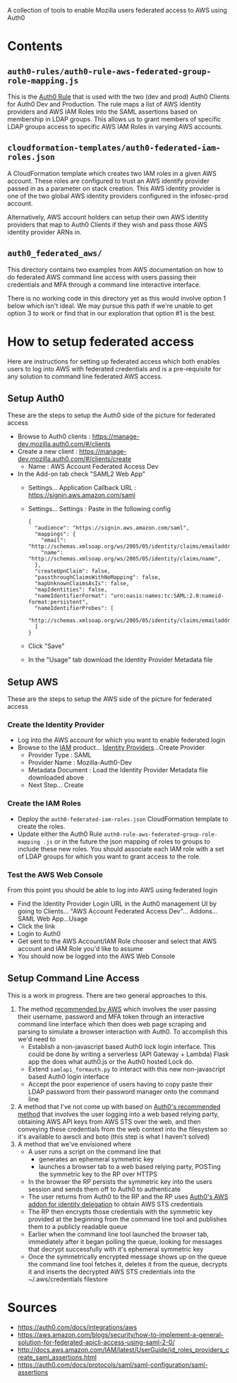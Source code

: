 A collection of tools to enable Mozilla users federated access to AWS using Auth0

# Contents

## `auth0-rules/auth0-rule-aws-federated-group-role-mapping.js`

This is the [Auth0 Rule](https://auth0.com/docs/rules/current) that is used
with the two (dev and prod) Auth0 Clients for Auth0 Dev and Production. The
rule maps a list of AWS identity providers and AWS IAM Roles into the SAML 
assertions based on membership in LDAP groups. This allows us to grant
members of specific LDAP groups access to specific AWS IAM Roles in varying
AWS accounts.

## `cloudformation-templates/auth0-federated-iam-roles.json`

A CloudFormation template which creates two IAM roles in a given AWS account.
These roles are configured to trust an AWS identify provider passed in as a
parameter on stack creation. This AWS identity provider is one of the two 
global AWS identity providers configured in the infosec-prod account.

Alternatively, AWS account holders can setup their own AWS identity
providers that map to Auth0 Clients if they wish and pass those AWS
identity provider ARNs in.

## `auth0_federated_aws/`

This directory contains two examples from AWS documentation on how to do
federated AWS command line access with users passing their credentials and
MFA through a command line interactive interface.

There is no working code in this directory yet as this would involve option
1 below which isn't ideal. We may pursue this path if we're unable to get
option 3 to work or find that in our exploration that option #1 is the best.

# How to setup federated access

Here are instructions for setting up federated access which both enables
users to log into AWS with federated credentials and is a pre-requisite for
any solution to command line federated AWS access.

## Setup Auth0

These are the steps to setup the Auth0 side of the picture for federated access

* Browse to Auth0 clients : https://manage-dev.mozilla.auth0.com/#/clients
* Create a new client : https://manage-dev.mozilla.auth0.com/#/clients/create 
  * Name : AWS Account Federated Access Dev
* In the Add-on tab check "SAML2 Web App"
  * Settings... Application Callback URL : https://signin.aws.amazon.com/saml
  * Settings... Settings : Paste in the following config
  
        {
          "audience": "https://signin.aws.amazon.com/saml",
          "mappings": {
            "email": "http://schemas.xmlsoap.org/ws/2005/05/identity/claims/emailaddress",
            "name": "http://schemas.xmlsoap.org/ws/2005/05/identity/claims/name",
          },
          "createUpnClaim": false,
          "passthroughClaimsWithNoMapping": false,
          "mapUnknownClaimsAsIs": false,
          "mapIdentities": false,
          "nameIdentifierFormat": "urn:oasis:names:tc:SAML:2.0:nameid-format:persistent",
          "nameIdentifierProbes": [
            "http://schemas.xmlsoap.org/ws/2005/05/identity/claims/emailaddress",
          ]
        }
  * Click "Save"
  * In the "Usage" tab download the Identity Provider Metadata file

## Setup AWS

These are the steps to setup the AWS side of the picture for federated access

### Create the Identity Provider

* Log into the AWS account for which you want to enable federated login
* Browse to the [IAM](https://console.aws.amazon.com/iam/home?region=us-west-2#) product... [Identity Providers](https://console.aws.amazon.com/iam/home?region=us-west-2#/providers)...Create Provider
  * Provider Type : SAML
  * Provider Name : Mozilla-Auth0-Dev
  * Metadata Document : Load the Identity Provider Metadata file downloaded 
    above
  * Next Step... Create

### Create the IAM Roles

* Deploy the `auth0-federated-iam-roles.json` CloudFormation template to 
  create the roles.
* Update either the Auth0 Rule `auth0-rule-aws-federated-group-role-mapping
  .js` or in the future the json mapping of roles to groups to include these
  new roles. You should associate each IAM role with a set of LDAP groups for
  which you want to grant access to the role.

### Test the AWS Web Console

From this point you should be able to log into AWS using federated login
* Find the Identity Provider Login URL in the Auth0 management UI by going to
  Clients... "AWS Account Federated Access Dev"... Addons... SAML Web
  App...Usage
* Click the link
* Login to Auth0
* Get sent to the AWS Account/IAM Role chooser and select that AWS account
  and IAM Role you'd like to assume
* You should now be logged into the AWS Web Console

## Setup Command Line Access

This is a work in progress. There are two general approaches to this.

1. The method [recommended by AWS](https://aws.amazon.com/blogs/security/how-to-implement-a-general-solution-for-federated-apicli-access-using-saml-2-0/)
  which involves the user passing their username, password and MFA token
  through an interactive command line interface which then does web page
  scraping and parsing to simulate a browser interaction with Auth0. To
  accomplish this we'd need to
    * Establish a non-javascript based Auth0 lock login interface. This could
      be done by writing a serverless (API Gateway + Lambda) Flask app the
      does what auth0.js or the Auth0 hosted Lock do.
    * Extend `samlapi_formauth.py` to interact with this new non-javascript
      based Auth0 login interface
    * Accept the poor experience of users having to copy paste their LDAP
      password from their password manager onto the command line
2. A method that I've not come up with based on 
  [Auth0's recommended method](https://auth0.com/docs/integrations/aws#obtain-aws-tokens-to-securely-call-aws-apis-and-resources)
  that involves the user logging into a web based relying party, obtaining
  AWS API keys from AWS STS over the web, and then conveying these credentials
  from the web context into the filesystem so it's available to awscli and
  boto (this step is what I haven't solved)
3. A method that we've envisioned where
    * A user runs a script on the command line that
      * generates an ephemeral symmetric key
      * launches a browser tab to a web based relying party, POSTing the
        symmetric key to the RP over HTTPS
    * In the browser the RP persists the symmetric key into the users session
      and sends them off to Auth0 to authenticate
    * The user returns from Auth0 to the RP and the RP uses
      [Auth0's AWS addon for identity delegation](https://auth0.com/docs/integrations/aws#obtain-aws-tokens-to-securely-call-aws-apis-and-resources)
      to obtain AWS STS credentials
    * The RP then encrypts those credentials with the symmetric key provided
      at the beginning from the command line tool and publishes them to a
      publicly readable queue
    * Earlier when the command line tool launched the browser tab, immediately
      after it began polling the queue, looking for messages that decrypt
      successfully with it's ephemeral symmetric key
    * Once the symmetrically encrypted message shows up on the queue the 
      command line tool fetches it, deletes it from the queue, decrypts it
      and inserts the decrypted AWS STS credentials into the 
      ~/.aws/credentials filestore

# Sources
* https://auth0.com/docs/integrations/aws
* https://aws.amazon.com/blogs/security/how-to-implement-a-general-solution-for-federated-apicli-access-using-saml-2-0/
* http://docs.aws.amazon.com/IAM/latest/UserGuide/id_roles_providers_create_saml_assertions.html
* https://auth0.com/docs/protocols/saml/saml-configuration/saml-assertions